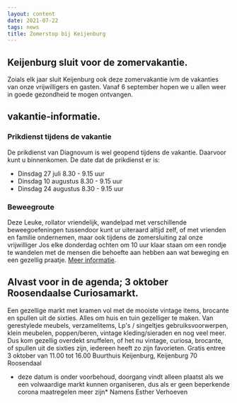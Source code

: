 ```yaml
---
layout: content
date: 2021-07-22
tags: news
title: Zomerstop bij Keijenburg
---
```


## Keijenburg sluit voor de zomervakantie.

Zoials elk jaar sluit Keijenburg ook deze zomervakantie ivm de vakanties van onze vrijwilligers en gasten.
Vanaf 6 september hopen we u allen weer in goede gezondheid te mogen ontvangen.

## vakantie-informatie.
### Prikdienst tijdens de vakantie
De prikdienst van Diagnovum is wel geopend tijdens de vakantie. Daarvoor kunt u binnenkomen.
De date dat de prikdienst er is:
- Dinsdag 27 juli 8.30 - 9.15 uur
- Dinsdag 10 augustus 8.30 - 9.15 uur
- Dinsdag 24 augustus 8.30 - 9.15 uur

### Beweegroute
Deze Leuke, rollator vriendelijk, wandelpad met verschillende beweegoefeningen tussendoor kunt ur uiteraard altijd zelf, of met vrienden en familie ondernemen, maar ook tijdens de zomersluiting zal onze vrijwilliger Jos elke donderdag ochten om 10 uur klaar staan om een rondje te wandelen met de mensen die behoefte aan hebben aan wat beweging en een gezellig praatje.
 <a href="{{ '/' | 'url'}}lib/files/beweegroute.pdf">Meer informatie</a>.



## Alvast voor in de agenda; 3 oktober Roosendaalse Curiosamarkt.
Een gezellige markt met kramen vol met de mooiste vintage items, brocante en spullen uit de sixties. Alles om huis en tuin gezelliger te maken. Van gerestylede meubels, verzamelitems, Lp's / singeltjes
gebruiksvoorwerpen, klein meubelen, poppen/beren, vintage kleding/sieraden en nog veel meer. Dus kom gezellig overdekt snuffelen, of het nu vintage, curiosa, brocante, of spullen uit de sixties zijn, iedereen heeft zo zijn favorieten. Gratis entree 3 oktober van 11.00 tot 16.00 Buurthuis Keijenburg, Keijenburg 70 Roosendaal

* deze datum is onder voorbehoud, doorgang vindt alleen plaatst als we een volwaardige markt kunnen organiseren, dus als er geen beperkende corona maatregelen meer zijn*
Namens Esther Verhoeven  
